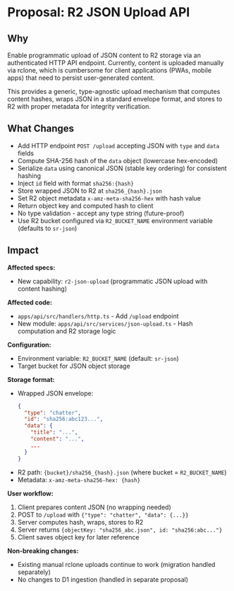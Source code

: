 # Proposal: R2 JSON Upload API

## Why

Enable programmatic upload of JSON content to R2 storage via an authenticated HTTP API endpoint. Currently, content is uploaded manually via rclone, which is cumbersome for client applications (PWAs, mobile apps) that need to persist user-generated content.

This provides a generic, type-agnostic upload mechanism that computes content hashes, wraps JSON in a standard envelope format, and stores to R2 with proper metadata for integrity verification.

## What Changes

- Add HTTP endpoint `POST /upload` accepting JSON with `type` and `data` fields
- Compute SHA-256 hash of the `data` object (lowercase hex-encoded)
- Serialize `data` using canonical JSON (stable key ordering) for consistent hashing
- Inject `id` field with format `sha256:{hash}`
- Store wrapped JSON to R2 at `sha256_{hash}.json`
- Set R2 object metadata `x-amz-meta-sha256-hex` with hash value
- Return object key and computed hash to client
- No type validation - accept any type string (future-proof)
- Use R2 bucket configured via `R2_BUCKET_NAME` environment variable (defaults to `sr-json`)

## Impact

**Affected specs:**
- New capability: `r2-json-upload` (programmatic JSON upload with content hashing)

**Affected code:**
- `apps/api/src/handlers/http.ts` - Add `/upload` endpoint
- New module: `apps/api/src/services/json-upload.ts` - Hash computation and R2 storage logic

**Configuration:**
- Environment variable: `R2_BUCKET_NAME` (default: `sr-json`)
- Target bucket for JSON object storage

**Storage format:**
- Wrapped JSON envelope:
  ```json
  {
    "type": "chatter",
    "id": "sha256:abc123...",
    "data": {
      "title": "...",
      "content": "...",
      ...
    }
  }
  ```
- R2 path: `{bucket}/sha256_{hash}.json` (where bucket = `R2_BUCKET_NAME`)
- Metadata: `x-amz-meta-sha256-hex: {hash}`

**User workflow:**
1. Client prepares content JSON (no wrapping needed)
2. POST to `/upload` with `{"type": "chatter", "data": {...}}`
3. Server computes hash, wraps, stores to R2
4. Server returns `{objectKey: "sha256_abc.json", id: "sha256:abc..."}`
5. Client saves object key for later reference

**Non-breaking changes:**
- Existing manual rclone uploads continue to work (migration handled separately)
- No changes to D1 ingestion (handled in separate proposal)
